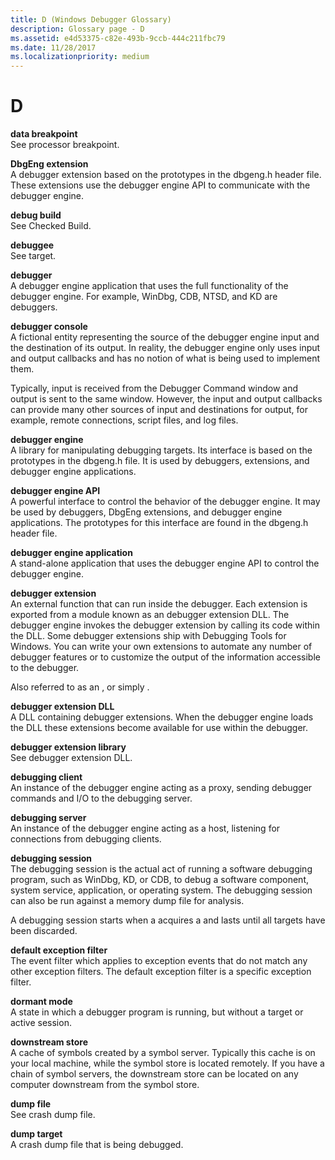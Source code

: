 ```yaml
---
title: D (Windows Debugger Glossary)
description: Glossary page - D
ms.assetid: e4d53375-c82e-493b-9ccb-444c211fbc79
ms.date: 11/28/2017
ms.localizationpriority: medium
---
```


# D


<span id="data_breakpoint"></span><span id="DATA_BREAKPOINT"></span>**data breakpoint**  
See processor breakpoint.

<span id="dbgeng_extension"></span><span id="DBGENG_EXTENSION"></span>**DbgEng extension**  
A debugger extension based on the prototypes in the dbgeng.h header file. These extensions use the debugger engine API to communicate with the debugger engine.

<span id="debug_build"></span><span id="DEBUG_BUILD"></span>**debug build**  
See Checked Build.

<span id="debuggee"></span><span id="DEBUGGEE"></span>**debuggee**  
See target.

<span id="debugger"></span><span id="DEBUGGER"></span>**debugger**  
A debugger engine application that uses the full functionality of the debugger engine. For example, WinDbg, CDB, NTSD, and KD are debuggers.

<span id="debugger_console"></span><span id="DEBUGGER_CONSOLE"></span>**debugger console**  
A fictional entity representing the source of the debugger engine input and the destination of its output. In reality, the debugger engine only uses input and output callbacks and has no notion of what is being used to implement them.

Typically, input is received from the Debugger Command window and output is sent to the same window. However, the input and output callbacks can provide many other sources of input and destinations for output, for example, remote connections, script files, and log files.

<span id="debugger_engine"></span><span id="DEBUGGER_ENGINE"></span>**debugger engine**  
A library for manipulating debugging targets. Its interface is based on the prototypes in the dbgeng.h file. It is used by debuggers, extensions, and debugger engine applications.

<span id="debugger_engine_api"></span><span id="DEBUGGER_ENGINE_API"></span>**debugger engine API**  
A powerful interface to control the behavior of the debugger engine. It may be used by debuggers, DbgEng extensions, and debugger engine applications. The prototypes for this interface are found in the dbgeng.h header file.

<span id="debugger_engine_application"></span><span id="DEBUGGER_ENGINE_APPLICATION"></span>**debugger engine application**  
A stand-alone application that uses the debugger engine API to control the debugger engine.

<span id="debugger_extension"></span><span id="DEBUGGER_EXTENSION"></span>**debugger extension**  
An external function that can run inside the debugger. Each extension is exported from a module known as an debugger extension DLL. The debugger engine invokes the debugger extension by calling its code within the DLL. Some debugger extensions ship with Debugging Tools for Windows. You can write your own extensions to automate any number of debugger features or to customize the output of the information accessible to the debugger.

Also referred to as an , or simply .

<span id="debugger_extension_dll"></span><span id="DEBUGGER_EXTENSION_DLL"></span>**debugger extension DLL**  
A DLL containing debugger extensions. When the debugger engine loads the DLL these extensions become available for use within the debugger.

<span id="debugger_extension_library"></span><span id="DEBUGGER_EXTENSION_LIBRARY"></span>**debugger extension library**  
See debugger extension DLL.

<span id="debugging_client"></span><span id="DEBUGGING_CLIENT"></span>**debugging client**  
An instance of the debugger engine acting as a proxy, sending debugger commands and I/O to the debugging server.

<span id="debugging_server"></span><span id="DEBUGGING_SERVER"></span>**debugging server**  
An instance of the debugger engine acting as a host, listening for connections from debugging clients.

<span id="debugging_session"></span><span id="DEBUGGING_SESSION"></span>**debugging session**  
The debugging session is the actual act of running a software debugging program, such as WinDbg, KD, or CDB, to debug a software component, system service, application, or operating system. The debugging session can also be run against a memory dump file for analysis.

A debugging session starts when a acquires a and lasts until all targets have been discarded.

<span id="default_exception_filter"></span><span id="DEFAULT_EXCEPTION_FILTER"></span>**default exception filter**  
The event filter which applies to exception events that do not match any other exception filters. The default exception filter is a specific exception filter.

<span id="dormant_mode"></span><span id="DORMANT_MODE"></span>**dormant mode**  
A state in which a debugger program is running, but without a target or active session.

<span id="downstream_store"></span><span id="DOWNSTREAM_STORE"></span>**downstream store**  
A cache of symbols created by a symbol server. Typically this cache is on your local machine, while the symbol store is located remotely. If you have a chain of symbol servers, the downstream store can be located on any computer downstream from the symbol store.

<span id="dump_file"></span><span id="DUMP_FILE"></span>**dump file**  
See crash dump file.

<span id="dump_target"></span><span id="DUMP_TARGET"></span>**dump target**  
A crash dump file that is being debugged.

 

 





